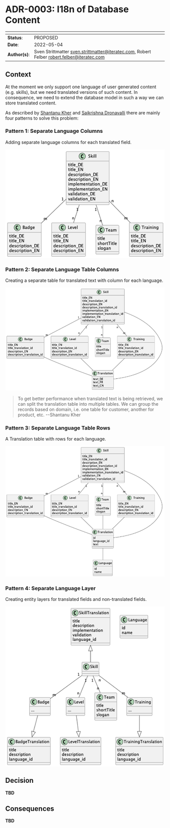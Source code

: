 # ADR-0003: I18n of Database Content

| <!-- -->       | <!-- -->                                                                                       |
|----------------|------------------------------------------------------------------------------------------------|
| **Status**:    | PROPOSED                                                                                       |
| **Date**:      | 2022-05-04                                                                                     |
| **Author(s)**: | Sven Strittmatter <sven.strittmatter@iteratec.com>, Robert Felber <robert.felber@iteratec.com> |

## Context

At the moment we only support one language of user generated content (e.g. skills), but we need translated versions of such content. In consequence, we need to extend the database model in such a way we can store translated content.

As described by [Shantanu Kher][blog-localization-ready] and [Saikrishna Dronavalli][blog-l10n-design-patterns] there are mainly four patterns to solve this problem:

### Pattern 1: Separate Language Columns

Adding separate language columns for each translated field.

![](adr_0003/pattern_one_separate_language_columns.png)

### Pattern 2: Separate Language Table Columns

Creating a separate table for translated text with column for each language.

![](adr_0003/pattern_two_separate_language_table_colums.png)

> To get better performance when translated text is being retrieved, we can split the translation table into multiple tables. We can group the records based on domain, i.e. one table for customer, another for product, etc. --Shantanu Kher

### Pattern 3: Separate Language Table Rows

A Translation table with rows for each language.

![](adr_0003/pattern_three_separate_language_table_rows.png)

### Pattern 4: Separate Language Layer

Creating entity layers for translated fields and non-translated fields.

![](adr_0003/pattern_four_separate_language_layer.png)

## Decision

**TBD**

## Consequences

**TBD**

[blog-localization-ready]: https://www.vertabelo.com/blog/data-modeling-for-multiple-languages-how-to-design-a-localization-ready-system/
[blog-l10n-design-patterns]: https://medium.com/walkin/database-internationalization-i18n-localization-l10n-design-patterns-94ff372375c6
